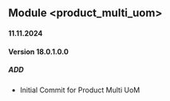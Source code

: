 ## Module <product_multi_uom>

#### 11.11.2024
#### Version 18.0.1.0.0
##### ADD
- Initial Commit for Product Multi UoM
